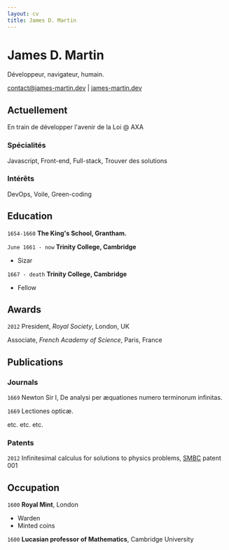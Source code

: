 ```yaml
---
layout: cv
title: James D. Martin
---
```

# James D. Martin
Développeur, navigateur, humain.

<div id="webaddress">
<a href="contact@james-martin.dev">contact@james-martin.dev</a>
| <a href="https://james-martin.dev">james-martin.dev</a>
</div>


## Actuellement

En train de développer l'avenir de la Loi @ AXA

### Spécialités

Javascript, Front-end, Full-stack, Trouver des solutions

### Intérêts

DevOps, Voile, Green-coding

## Education

`1654-1660`
__The King's School, Grantham.__

`June 1661 - now`
__Trinity College, Cambridge__

- Sizar

`1667 - death`
__Trinity College, Cambridge__

- Fellow



## Awards

`2012`
President, *Royal Society*, London, UK

Associate, *French Academy of Science*, Paris, France



## Publications

<!-- A list is also available [online](http://scholar.google.co.uk/citations?user=LTOTl0YAAAAJ) -->

### Journals

`1669`
Newton Sir I, De analysi per æquationes numero terminorum infinitas. 

`1669`
Lectiones opticæ.

etc. etc. etc.

### Patents

`2012`
Infinitesimal calculus for solutions to physics problems, [SMBC](http://www.techdirt.com/articles/20121011/09312820678/if-patents-had-been-around-time-newton.shtml) patent 001


## Occupation

`1600`
__Royal Mint__, London

- Warden
- Minted coins

`1600`
__Lucasian professor of Mathematics__, Cambridge University



<!-- ### Footer

Last updated: May 2013 -->


